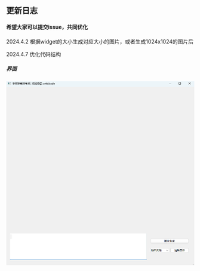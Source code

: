 
## 更新日志
#### 希望大家可以提交issue，共同优化
2024.4.2
根据widget的大小生成对应大小的图片，或者生成1024x1024的图片后

2024.4.7
优化代码结构

##### 界面
![img.png](img.png)
